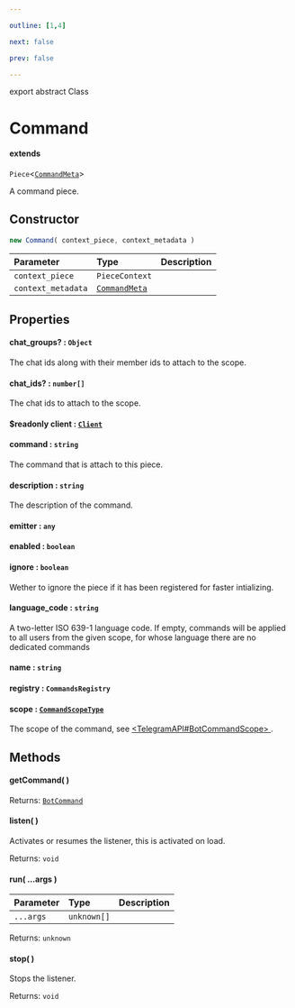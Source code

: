 ```yaml
---

outline: [1,4]

next: false

prev: false

---
```


export abstract Class
# Command
#### extends
 `Piece`\<[`CommandMeta`](../interfaces/CommandMeta.md)\>

A command piece.

## Constructor
 ```ts
 new Command( context_piece, context_metadata )
 ```
 
 | Parameter | Type | Description |
| :--- | :--- | :--- |
| `context_piece` | `PieceContext` | |
| `context_metadata` | [`CommandMeta`](../interfaces/CommandMeta.md) | |

## Properties

#### chat_groups? : `Object`
 The chat ids along with their member ids to attach to the scope.

#### chat_ids? : `number[]`
 The chat ids to attach to the scope.

#### $readonly client : [`Client`](./Client.md)

#### command : `string`
 The command that is attach to this piece.

#### description : `string`
 The description of the command.

#### emitter : `any`

#### enabled : `boolean`

#### ignore : `boolean`
 Wether to ignore the piece if it has been registered for faster intializing.

#### language_code : `string`
 A two-letter ISO 639-1 language code. If empty, commands will be applied to all users from the given scope, for whose language there are no dedicated commands

#### name : `string`

#### registry : `CommandsRegistry`

#### scope : [`CommandScopeType`](../enumerations/CommandScopeType.md)
 The scope of the command, see [ \<TelegramAPI#BotCommandScope\> ](https://core.telegram.org/bots/api#botcommandscope).

## Methods

#### getCommand( )

Returns: [`BotCommand`](../interfaces/BotCommand.md)

#### listen( )
Activates or resumes the listener, this is activated on load.

Returns: `void`

#### run( ...args )

| Parameter | Type | Description |
| :--- | :--- | :--- |
| `...args` | `unknown[]` | |

Returns: `unknown`

#### stop( )
Stops the listener.

Returns: `void`
